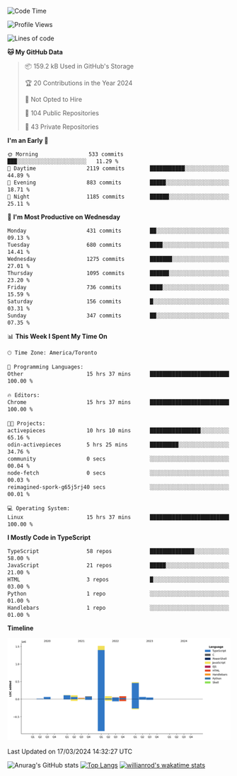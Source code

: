 <!--START_SECTION:waka-->
![Code Time](http://img.shields.io/badge/Code%20Time-1%2C309%20hrs%2029%20mins-blue)

![Profile Views](http://img.shields.io/badge/Profile%20Views-0-blue)

![Lines of code](https://img.shields.io/badge/From%20Hello%20World%20I%27ve%20Written-2.7%20million%20lines%20of%20code-blue)

**🐱 My GitHub Data** 

> 📦 159.2 kB Used in GitHub's Storage 
 > 
> 🏆 20 Contributions in the Year 2024
 > 
> 🚫 Not Opted to Hire
 > 
> 📜 104 Public Repositories 
 > 
> 🔑 43 Private Repositories 
 > 
**I'm an Early 🐤** 

```text
🌞 Morning                533 commits         ███░░░░░░░░░░░░░░░░░░░░░░   11.29 % 
🌆 Daytime                2119 commits        ███████████░░░░░░░░░░░░░░   44.89 % 
🌃 Evening                883 commits         █████░░░░░░░░░░░░░░░░░░░░   18.71 % 
🌙 Night                  1185 commits        ██████░░░░░░░░░░░░░░░░░░░   25.11 % 
```
📅 **I'm Most Productive on Wednesday** 

```text
Monday                   431 commits         ██░░░░░░░░░░░░░░░░░░░░░░░   09.13 % 
Tuesday                  680 commits         ████░░░░░░░░░░░░░░░░░░░░░   14.41 % 
Wednesday                1275 commits        ███████░░░░░░░░░░░░░░░░░░   27.01 % 
Thursday                 1095 commits        ██████░░░░░░░░░░░░░░░░░░░   23.20 % 
Friday                   736 commits         ████░░░░░░░░░░░░░░░░░░░░░   15.59 % 
Saturday                 156 commits         █░░░░░░░░░░░░░░░░░░░░░░░░   03.31 % 
Sunday                   347 commits         ██░░░░░░░░░░░░░░░░░░░░░░░   07.35 % 
```


📊 **This Week I Spent My Time On** 

```text
🕑︎ Time Zone: America/Toronto

💬 Programming Languages: 
Other                    15 hrs 37 mins      █████████████████████████   100.00 % 

🔥 Editors: 
Chrome                   15 hrs 37 mins      █████████████████████████   100.00 % 

🐱‍💻 Projects: 
activepieces             10 hrs 10 mins      ████████████████░░░░░░░░░   65.16 % 
odin-activepieces        5 hrs 25 mins       █████████░░░░░░░░░░░░░░░░   34.76 % 
community                0 secs              ░░░░░░░░░░░░░░░░░░░░░░░░░   00.04 % 
node-fetch               0 secs              ░░░░░░░░░░░░░░░░░░░░░░░░░   00.03 % 
reimagined-spork-g65j5rj40 secs              ░░░░░░░░░░░░░░░░░░░░░░░░░   00.01 % 

💻 Operating System: 
Linux                    15 hrs 37 mins      █████████████████████████   100.00 % 
```

**I Mostly Code in TypeScript** 

```text
TypeScript               58 repos            ██████████████░░░░░░░░░░░   58.00 % 
JavaScript               21 repos            █████░░░░░░░░░░░░░░░░░░░░   21.00 % 
HTML                     3 repos             █░░░░░░░░░░░░░░░░░░░░░░░░   03.00 % 
Python                   1 repo              ░░░░░░░░░░░░░░░░░░░░░░░░░   01.00 % 
Handlebars               1 repo              ░░░░░░░░░░░░░░░░░░░░░░░░░   01.00 % 
```



**Timeline**

![Lines of Code chart](https://raw.githubusercontent.com/wise-introvert/wise-introvert/master/assets/bar_graph.png)


 Last Updated on 17/03/2024 14:32:27 UTC
<!--END_SECTION:waka-->

![Anurag's GitHub stats](https://github-readme-stats.vercel.app/api?username=wise-introvert&count_private=true&show_icons=true)
[![Top Langs](https://github-readme-stats.vercel.app/api/top-langs/?username=wise-introvert&langs_count=10)](https://github.com/anuraghazra/github-readme-stats)
[![willianrod's wakatime stats](https://github-readme-stats.vercel.app/api/wakatime?username=wiseintrovert)](https://github.com/anuraghazra/github-readme-stats)
